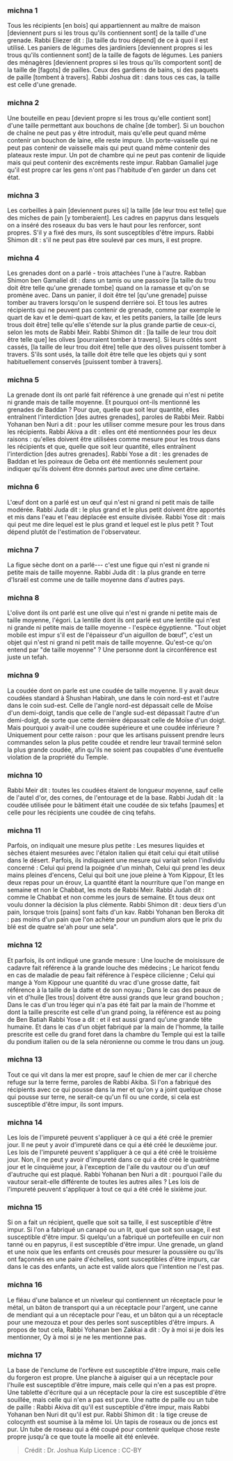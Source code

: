 
### michna 1
Tous les récipients [en bois] qui appartiennent au maître de maison [deviennent purs si les trous qu'ils contiennent sont] de la taille d'une grenade. Rabbi Eliezer dit : [la taille du trou dépend] de ce à quoi il est utilisé. Les paniers de légumes des jardiniers [deviennent propres si les trous qu'ils contiennent sont] de la taille de fagots de légumes. Les paniers des ménagères [deviennent propres si les trous qu'ils comportent sont] de la taille de [fagots] de pailles. Ceux des gardiens de bains, si des paquets de paille [tombent à travers]. Rabbi Joshua dit : dans tous ces cas, la taille est celle d'une grenade.

### michna 2
Une bouteille en peau [devient propre si les trous qu'elle contient sont] d'une taille permettant aux bouchons de chaîne [de tomber]. Si un bouchon de chaîne ne peut pas y être introduit, mais qu'elle peut quand même contenir un bouchon de laine, elle reste impure. Un porte-vaisselle qui ne peut pas contenir de vaisselle mais qui peut quand même contenir des plateaux reste impur. Un pot de chambre qui ne peut pas contenir de liquide mais qui peut contenir des excréments reste impur. Rabban Gamaliel juge qu'il est propre car les gens n'ont pas l'habitude d'en garder un dans cet état.

### michna 3
Les corbeilles à pain [deviennent pures si] la taille [de leur trou est telle] que des miches de pain [y tomberaient]. Les cadres en papyrus dans lesquels on a inséré des roseaux du bas vers le haut pour les renforcer, sont propres. S'il y a fixé des murs, ils sont susceptibles d'être impurs. Rabbi Shimon dit : s'il ne peut pas être soulevé par ces murs, il est propre.

### michna 4
Les grenades dont on a parlé - trois attachées l'une à l'autre. Rabban Shimon ben Gamaliel dit : dans un tamis ou une passoire [la taille du trou doit être telle qu'une grenade tombe] quand on la ramasse et qu'on se promène avec. Dans un panier, il doit être tel [qu'une grenade] puisse tomber au travers lorsqu'on le suspend derrière soi. Et tous les autres récipients qui ne peuvent pas contenir de grenade, comme par exemple le quart de kav et le demi-quart de kav, et les petits paniers, la taille [de leurs trous doit être] telle qu'elle s'étende sur la plus grande partie de ceux-ci, selon les mots de Rabbi Meir. Rabbi Shimon dit : [la taille de leur trou doit être telle que] les olives [pourraient tomber à travers]. Si leurs côtés sont cassés, [la taille de leur trou doit être] telle que des olives puissent tomber à travers. S'ils sont usés, la taille doit être telle que les objets qui y sont habituellement conservés [puissent tomber à travers].

### michna 5
La grenade dont ils ont parlé fait référence à une grenade qui n'est ni petite ni grande mais de taille moyenne. Et pourquoi ont-ils mentionné les grenades de Baddan ? Pour que, quelle que soit leur quantité, elles entraînent l'interdiction [des autres grenades], paroles de Rabbi Meir. Rabbi Yohanan ben Nuri a dit : pour les utiliser comme mesure pour les trous dans les récipients. Rabbi Akiva a dit : elles ont été mentionnées pour les deux raisons : qu'elles doivent être utilisées comme mesure pour les trous dans les récipients et que, quelle que soit leur quantité, elles entraînent l'interdiction [des autres grenades]. Rabbi Yose a dit : les grenades de Baddan et les poireaux de Geba ont été mentionnés seulement pour indiquer qu'ils doivent être donnés partout avec une dîme certaine.

### michna 6
L'œuf dont on a parlé est un œuf qui n'est ni grand ni petit mais de taille modérée. Rabbi Juda dit : le plus grand et le plus petit doivent être apportés et mis dans l'eau et l'eau déplacée est ensuite divisée. Rabbi Yose dit : mais qui peut me dire lequel est le plus grand et lequel est le plus petit ?  Tout dépend plutôt de l'estimation de l'observateur.

### michna 7
La figue sèche dont on a parlé--- c'est une figue qui n'est ni grande ni petite mais de taille moyenne. Rabbi Juda dit : la plus grande en terre d'Israël est comme une de taille moyenne dans d'autres pays.

### michna 8
L'olive dont ils ont parlé est une olive qui n'est ni grande ni petite mais de taille moyenne, l'égori. La lentille dont ils ont parlé est une lentille qui n'est ni grande ni petite mais de taille moyenne - l'espèce égyptienne. "Tout objet mobile est impur s'il est de l'épaisseur d'un aiguillon de bœuf", c'est un objet qui n'est ni grand ni petit mais de taille moyenne. Qu'est-ce qu'on entend par "de taille moyenne" ? Une personne dont la circonférence est juste un tefah.

### michna 9
La coudée dont on parle est une coudée de taille moyenne. Il y avait deux coudées standard à Shushan Habirah, une dans le coin nord-est et l'autre dans le coin sud-est. Celle de l'angle nord-est dépassait celle de Moïse d'un demi-doigt, tandis que celle de l'angle sud-est dépassait l'autre d'un demi-doigt, de sorte que cette dernière dépassait celle de Moïse d'un doigt. Mais pourquoi y avait-il une coudée supérieure et une coudée inférieure ? Uniquement pour cette raison : pour que les artisans puissent prendre leurs commandes selon la plus petite coudée et rendre leur travail terminé selon la plus grande coudée, afin qu'ils ne soient pas coupables d'une éventuelle violation de la propriété du Temple.

### michna 10
Rabbi Meir dit : toutes les coudées étaient de longueur moyenne, sauf celle de l'autel d'or, des cornes, de l'entourage et de la base. Rabbi Judah dit : la coudée utilisée pour le bâtiment était une coudée de six tefahs [paumes] et celle pour les récipients une coudée de cinq tefahs.

### michna 11
Parfois, on indiquait une mesure plus petite : Les mesures liquides et sèches étaient mesurées avec l'étalon italien qui était celui qui était utilisé dans le désert. Parfois, ils indiquaient une mesure qui variait selon l'individu concerné : Celui qui prend la poignée d'un minhah, Celui qui prend les deux mains pleines d'encens, Celui qui boit une joue pleine à Yom Kippour, Et les deux repas pour un érouv, La quantité étant la nourriture que l'on mange en semaine et non le Chabbat, les mots de Rabbi Meir. Rabbi Judah dit : comme le Chabbat et non comme les jours de semaine. Et tous deux ont voulu donner la décision la plus clémente. Rabbi Shimon dit : deux tiers d'un pain, lorsque trois [pains] sont faits d'un kav. Rabbi Yohanan ben Beroka dit : pas moins d'un pain que l'on achète pour un pundium alors que le prix du blé est de quatre se'ah pour une sela".

### michna 12
Et parfois, ils ont indiqué une grande mesure : Une louche de moisissure de cadavre fait référence à la grande louche des médecins ; Le haricot fendu en cas de maladie de peau fait référence à l'espèce cilicienne ; Celui qui mange à Yom Kippour une quantité du vrac d'une grosse datte, fait référence à la taille de la datte et de son noyau ; Dans le cas des peaux de vin et d'huile [les trous] doivent être aussi grands que leur grand bouchon ; Dans le cas d'un trou léger qui n'a pas été fait par la main de l'homme et dont la taille prescrite est celle d'un grand poing, la référence est au poing de Ben Batiah Rabbi Yose a dit : et il est aussi grand qu'une grande tête humaine. Et dans le cas d'un objet fabriqué par la main de l'homme, la taille prescrite est celle du grand foret dans la chambre du Temple qui est la taille du pondium italien ou de la sela néronienne ou comme le trou dans un joug.

### michna 13
Tout ce qui vit dans la mer est propre, sauf le chien de mer car il cherche refuge sur la terre ferme, paroles de Rabbi Akiba. Si l'on a fabriqué des récipients avec ce qui pousse dans la mer et qu'on y a joint quelque chose qui pousse sur terre, ne serait-ce qu'un fil ou une corde, si cela est susceptible d'être impur, ils sont impurs.

### michna 14
Les lois de l'impureté peuvent s'appliquer à ce qui a été créé le premier jour. Il ne peut y avoir d'impureté dans ce qui a été créé le deuxième jour. Les lois de l'impureté peuvent s'appliquer à ce qui a été créé le troisième jour. Non, il ne peut y avoir d'impureté dans ce qui a été créé le quatrième jour et le cinquième jour, à l'exception de l'aile du vautour ou d'un œuf d'autruche qui est plaqué. Rabbi Yohanan ben Nuri a dit : pourquoi l'aile du vautour serait-elle différente de toutes les autres ailes ? Les lois de l'impureté peuvent s'appliquer à tout ce qui a été créé le sixième jour.

### michna 15
Si on a fait un récipient, quelle que soit sa taille, il est susceptible d'être impur. Si l'on a fabriqué un canapé ou un lit, quel que soit son usage, il est susceptible d'être impur. Si quelqu'un a fabriqué un portefeuille en cuir non tanné ou en papyrus, il est susceptible d'être impur. Une grenade, un gland et une noix que les enfants ont creusés pour mesurer la poussière ou qu'ils ont façonnés en une paire d'échelles, sont susceptibles d'être impurs, car dans le cas des enfants, un acte est valide alors que l'intention ne l'est pas.

### michna 16
Le fléau d'une balance et un niveleur qui contiennent un réceptacle pour le métal, un bâton de transport qui a un réceptacle pour l'argent, une canne de mendiant qui a un réceptacle pour l'eau, et un bâton qui a un réceptacle pour une mezouza et pour des perles sont susceptibles d'être impurs. A propos de tout cela, Rabbi Yohanan ben Zakkai a dit : Oy à moi si je dois les mentionner, Oy à moi si je ne les mentionne pas.

### michna 17
La base de l'enclume de l'orfèvre est susceptible d'être impure, mais celle du forgeron est propre. Une planche à aiguiser qui a un réceptacle pour l'huile est susceptible d'être impure, mais celle qui n'en a pas est propre. Une tablette d'écriture qui a un réceptacle pour la cire est susceptible d'être souillée, mais celle qui n'en a pas est pure. Une natte de paille ou un tube de paille : Rabbi Akiva dit qu'il est susceptible d'être impur, mais Rabbi Yohanan ben Nuri dit qu'il est pur. Rabbi Shimon dit : la tige creuse de colocynth est soumise à la même loi. Un tapis de roseaux ou de joncs est pur. Un tube de roseau qui a été coupé pour contenir quelque chose reste propre jusqu'à ce que toute la moelle ait été enlevée.

>Crédit : Dr. Joshua Kulp
>Licence : CC-BY